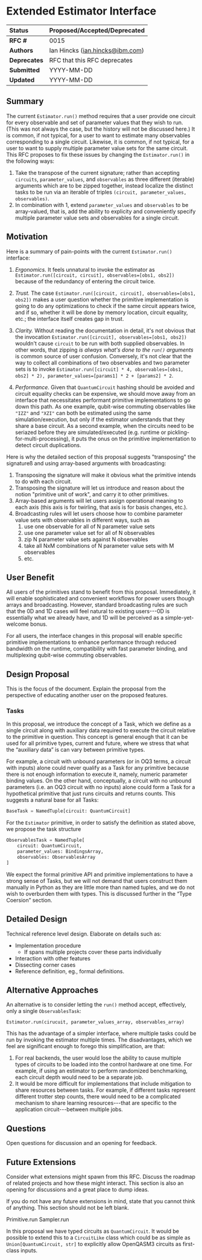 # Extended Estimator Interface

| **Status**        | **Proposed/Accepted/Deprecated** |
|:------------------|:---------------------------------------------|
| **RFC #**         | 0015                                         |
| **Authors**       | Ian Hincks (ian.hincks@ibm.com)              |
| **Deprecates**    | RFC that this RFC deprecates                 |
| **Submitted**     | YYYY-MM-DD                                   |
| **Updated**       | YYYY-MM-DD                                   |


## Summary
The current `Estimator.run()` method requires that a user provide one circuit for every observable and set of parameter values that they wish to run.
(This was not always the case, but the history will not be discussed here.)
It is common, if not typical, for a user to want to estimate many observables corresponding to a single circuit. Likewise, it is common, if not typical, for a user to want to supply multiple parameter value sets for the same circuit.
This RFC proposes to fix these issues by changing the `Estimator.run()` in the following ways: 

 1. Take the transpose of the current signature; rather than accepting `circuits`, `parameter_values`, and `observables` as three different (iterable) arguments which are to be zipped together, instead localize the distinct tasks to be run via an iterable of triples `(circuit, parameter_values, observables)`.
 2. In combination with 1, extend `parameter_values` and `observables` to be array-valued, that is, add the ability to explicity and conveniently specify multiple parameter value sets and observables for a single circuit.

## Motivation

Here is a summary of pain-points with the current `Estimator.run()` interface:

1. _Ergonomics._ It feels unnatural to invoke the estimator as `Estimator.run([circuit, circuit], observables=[obs1, obs2])` because of the redundancy of entering the circuit twice. 

1. _Trust._ The case `Estimator.run([circuit, circuit], observables=[obs1, obs2])` makes a user question whether the primitive implementation is going to do any optimizations to check if the same circuit appears twice, and if so, whether it will be done by memory location, circuit equality, etc.; the interface itself creates gap in trust.

1. _Clarity._ Without reading the documentation in detail, it's not obvious that the invocation `Estimator.run([circuit], observables=[obs1, obs2])` wouldn't cause `circuit` to be run with both supplied observables. In other words, that zipping _is always what's done to the `run()` arguments_ is common source of user confusion. Conversely, it's not clear that the way to collect all combinations of two observables and two parameter sets is to invoke `Estimator.run([circuit] * 4, observables=[obs1, obs2] * 2), parameter_values=[params1] * 2 + [params2] * 2`.

1. _Performance._ Given that `QuantumCircuit` hashing should be avoided and circuit equality checks can be expensive, we should move away from an interface that necessitates performant primitive implementations to go down this path. As one example, qubit-wise commuting observables like `"IZZ"` and `"XZI"` can both be estimated using the same simulation/execution, but only if the estimator understands that they share a base circuit. As a second example, when the circuits need to be seriazed before they are simulated/executed (e.g. runtime or pickling-for-multi-processing), it puts the onus on the primitive implementation to detect circuit duplications.
   

Here is why the detailed section of this proposal suggests "transposing" the signatureß and using array-based arguments with broadcasting:

 1. Transposing the signature will make it obvious what the primitive intends to do with each circuit.
 2. Transposing the signature will let us introduce and reason about the notion  "primitive unit of work", and carry it to other primitives.
 3. Array-based arguments will let users assign operational meaning to each axis (this axis is for twirling, that axis is for basis changes, etc.).
 4. Broadcasting rules will let users choose how to combine parameter value sets with observables in different ways, such as
    1. use one observable for all of N parameter value sets
    2. use one parameter value set for all of N observables
    3. zip N parameter value sets against N observables
    4. take all NxM combinations of N parameter value sets with M observables
    5. etc.

## User Benefit

All users of the primitives stand to benefit from this proposal.
Immediately, it will enable sophisticated and convenient workflows for power users though arrays and broadcasting.
However, standard broadcasting rules are such that the 0D and 1D cases will feel natural to existing users---0D is essentially what we already have, and 1D will be perceived as a simple-yet-welcome bonus.

For all users, the interface changes in this proposal will enable specific primitive implementations to enhance performance through reduced bandwidth on the runtime, compatibility with fast parameter binding, and multiplexing qubit-wise commuting observables.

## Design Proposal
This is the focus of the document. Explain the proposal from the perspective of
educating another user on the proposed features.

### Tasks

In this proposal, we introduce the concept of a Task, which we define as a single circuit along with auxiliary data required to execute the circuit relative to the primitive in question. This concept is general enough that it can be used for all primitive types, current and future, where we stress that what the “auxiliary data” is can vary between primitive types. 

For example, a circuit with unbound parameters (or in OQ3 terms, a circuit with inputs) alone could never qualify as a Task for any primitive because there is not enough information to execute it, namely, numeric parameter binding values. On the other hand, conceptually, a circuit with no unbound parameters (i.e. an OQ3 circuit with no inputs) alone could form a Task for a hypothetical primitive that just runs circuits and returns counts. This suggests a natural base for all Tasks:

```python
BaseTask = NamedTuple[circuit: QuantumCircuit]
```

For the `Estimator` primitive, in order to satisfy the definition as stated above, we propose the task structure

```python
ObservablesTask = NamedTuple[
    circuit: QuantumCircuit, 
    parameter_values: BindingsArray, 
    observables: ObservablesArray
]
```

We expect the formal primitive API and primitive implementations to have a strong sense of Tasks, but we will not demand that users construct them manually in Python as they are little more than named tuples, and we do not wish to overburden them with types. This is discussed further in the “Type Coersion” section.

## Detailed Design
Technical reference level design. Elaborate on details such as:
- Implementation procedure
  - If spans multiple projects cover these parts individually
- Interaction with other features
- Dissecting corner cases
- Reference definition, eg., formal definitions.

## Alternative Approaches

An alternative is to consider letting the `run()` method accept, effectively, only a single `ObservablesTask`:

`Estimator.run(cirucuit, parameter_values_array, observables_array)`

This has the advantage of a simpler interface, where multiple tasks could be run 
by invoking the estimator multiple times. The disadvantages, which we feel are significant enough to forego this simplification, are that:

 1. For real backends, the user would lose the ability to cause multiple types of circuits to be loaded into the control hardware at one time. For example, if using an estimator to perform randomized benchmarking, each circuit depth would need to be a separate job.
 2. It would be more difficult for implementations that include mitigation to share resources between tasks. For example, if different tasks represent different trotter step counts, there would need to be a complicated mechanism to share learning resources---that are specific to the application circuit---between multiple jobs.

## Questions
Open questions for discussion and an opening for feedback.

## Future Extensions
Consider what extensions might spawn from this RFC. Discuss the roadmap of
related projects and how these might interact. This section is also an opening
for discussions and a great place to dump ideas.

If you do not have any future extensions in mind, state that you cannot think
of anything. This section should not be left blank.

Primitive.run
Sampler.run

In this proposal we have typed circuits as `QuantumCircuit`. It would be possible to extend this to a `CircuitLike` class which could be as simple as `Union[QuantumCircuit, str]` to explicitly allow OpenQASM3 circuits as first-class inputs.